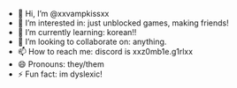 - 👋 Hi, I’m @xxvampkissxx
- 👀 I’m interested in: just unblocked games, making friends!
- 🌱 I’m currently learning: korean!!
- 💞️ I’m looking to collaborate on: anything.
- 📫 How to reach me: discord is xxz0mb1e.g1rlxx
- 😄 Pronouns: they/them
- ⚡ Fun fact: im dyslexic!
<!---
xxvampkissxx/xxvampkissxx is a ✨ special ✨ repository because its `README.md` (this file) appears on your GitHub profile.
You can click the Preview link to take a look at your changes.
--->
